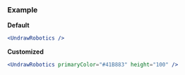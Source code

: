 ### Example

**Default**
```jsx
<UndrawRobotics />
```

**Customized**
```jsx
<UndrawRobotics primaryColor="#41B883" height="100" />
```
